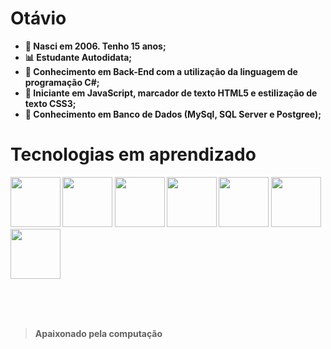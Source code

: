## <h1><b>Otávio<b></h1>

- 👋 Nasci em 2006. Tenho 15 anos;
- 📊 Estudante Autodidata;
- 📌 Conhecimento em Back-End com a utilização da linguagem de programação C#;
- 📌 Iniciante em JavaScript, marcador de texto HTML5 e estilização de texto CSS3;
- 🎲 Conhecimento em Banco de Dados (MySql, SQL Server e Postgree);
  
## <h1>Tecnologias em aprendizado</h1>
<img src="https://user-images.githubusercontent.com/101956836/169415424-23ee1669-4216-4212-915f-e057b08a171f.png" height=80px>
<img src="https://user-images.githubusercontent.com/101956836/169415439-1e833a15-9fab-4ebf-93ab-3f2f8c3963ef.png" height=80px>
<img src="https://user-images.githubusercontent.com/101956836/169415700-c7978687-b77a-4ad9-b44e-d3108b8b37f0.png" height=80px>
<img src="https://user-images.githubusercontent.com/101956836/169415764-e55a1e22-32c6-4c21-9989-44433a3920eb.png" height=80px>
<img src="https://user-images.githubusercontent.com/101956836/169416140-f2eb2413-556d-417e-b8b6-76e5b2c7d538.png" height=80px>
<img src="https://user-images.githubusercontent.com/101956836/169415949-9afe2eaa-57be-45c9-8713-ec3375c39f43.png" height=80px>
<img src="https://user-images.githubusercontent.com/101956836/169673066-0a4801cc-901b-4837-9e75-337841b220b1.png" height=80px>

<br><br><br><blockquote>Apaixonado pela computação</blockquote>




